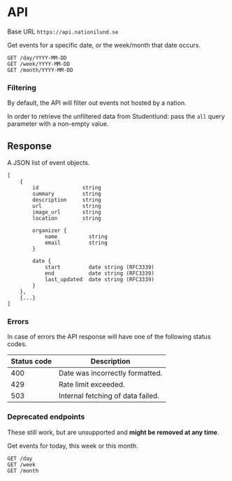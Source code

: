 # API

Base URL `https://api.nationilund.se`

Get events for a specific date, or the week/month that date occurs.  

    GET /day/YYYY-MM-DD
    GET /week/YYYY-MM-DD
    GET /month/YYYY-MM-DD

### Filtering

By default, the API will filter out events not hosted by a nation.

In order to retrieve the unfiltered data from Studentlund: pass the `all` query parameter with a non-empty value.

## Response
A JSON list of event objects.

    [
        {
            id              string
            summary         string
            description     string
            url             string
            image_url       string
            location        string

            organizer {
                name          string
                email         string
            }

            date {
                start         date string (RFC3339)
                end           date string (RFC3339)
                last_updated  date string (RFC3339)
            }
        },
        {...}
    ]

### Errors

In case of errors the API response will have one of the following status codes.

| Status code | Description                       |
| ----------- | --------------------------------- |
| 400         | Date was incorrectly formatted.   |
| 429         | Rate limit exceeded.              |
| 503         | Internal fetching of data failed. |

### Deprecated endpoints
These still work, but are unsupported and <strong>might be removed at any time</strong>.

Get events for today, this week or this month.

    GET /day
    GET /week
    GET /month
